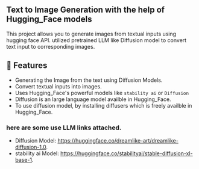 ## Text to Image Generation with the help of Hugging_Face models
This project allows you to generate images from textual inputs using hugging face API. utilized pretrained LLM like Diffusion model to convert text input to corresponding images.

 ## **🔗** Features 
- Generating the Image from the text using Diffusion Models.
- Convert textual inputs into images.
- Uses Hugging_Face's powerful models like ```stability ai``` or ```Diffusion```  
- Diffusion is an large language model availble in Hugging_Face.
- To use diffusion model, by installing diffusers  which is freely availble in Hugging_Face.

### here are some use LLM links attached.

- Diffusion Model: https://huggingface.co/dreamlike-art/dreamlike-diffusion-1.0.
- stability ai Model: https://huggingface.co/stabilityai/stable-diffusion-xl-base-1.
